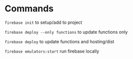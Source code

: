 # Commands

`firebase init` to setup/add to project

`firebase deploy --only functions` to update functions only

`firebase deploy` to update functions and hosting/dist

`firebase emulators:start` run firebase locally
